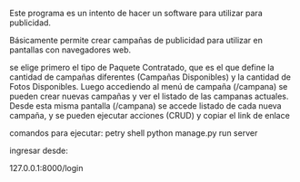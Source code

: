 Este programa es un intento de hacer un software para utilizar para publicidad.

Básicamente permite crear campañas de publicidad para utilizar en pantallas con navegadores web.

se elige primero el tipo de Paquete Contratado, que es el que define la cantidad de campañas diferentes (Campañas Disponibles) y la cantidad de Fotos Disponibles.
Luego accediendo al menú de campaña (/campana) se pueden crear nuevas campañas y ver el listado de las campanas actuales.
Desde esta misma pantalla (/campana) se accede listado de cada nueva campaña, y se pueden ejecutar acciones (CRUD) y copiar el link de enlace

comandos para ejecutar:
petry shell
python manage.py run server

ingresar desde:

127.0.0.1:8000/login


